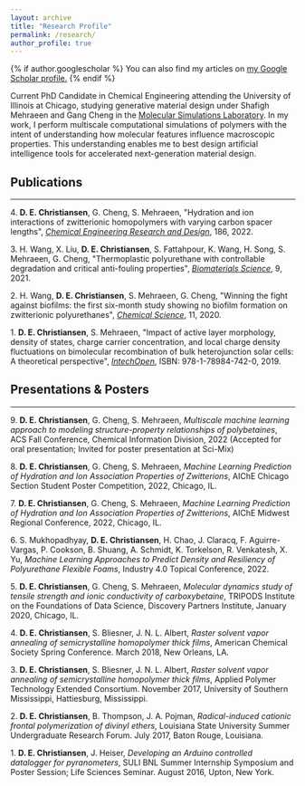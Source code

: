 ```yaml
---
layout: archive
title: "Research Profile"
permalink: /research/
author_profile: true
---
```


{% if author.googlescholar %}
  You can also find my articles on <u><a href="{{author.googlescholar}}">my Google Scholar profile</a>.</u>
{% endif %}

<!--{% include base_path %}

{% for post in site.publications reversed %}
  {% include archive-single.html %}
{% endfor %}-->

Current PhD Candidate in Chemical Engineering attending the University of Illinois at Chicago, studying generative material design under Shafigh Mehraeen and Gang Cheng in the [Molecular Simulations Laboratory](tranzabi.people.uic.edu). In my work, I perform multiscale computational simulations of polymers with the intent of understanding how molecular features influence macroscopic properties. This understanding enables me to best design artificial intelligence tools for accelerated next-generation material design.

## Publications

---

4\. **D. E. Christiansen**, G. Cheng, S. Mehraeen, "Hydration and ion interactions of zwitterionic homopolymers with varying carbon spacer lengths", [_Chemical Engineering Research and Design_](https://www.sciencedirect.com/science/article/abs/pii/S0263876222003811), 186, 2022.

3\. H. Wang, X. Liu, **D. E. Christiansen**, S. Fattahpour, K. Wang, H. Song, S. Mehraeen, G. Cheng, "Thermoplastic polyurethane with controllable degradation and critical anti-fouling properties", [_Biomaterials Science_](https://pubs.rsc.org/en/content/articlelanding/2021/bm/d0bm01967d), 9, 2021.

2\. H. Wang, **D. E. Christiansen**, S. Mehraeen, G. Cheng, "Winning the fight against biofilms: the first six-month study showing no biofilm formation on zwitterionic polyurethanes", [_Chemical Science_](https://pubs.rsc.org/en/content/articlelanding/2020/sc/c9sc06155j), 11, 2020.

1\. **D. E. Christiansen**, S. Mehraeen, "Impact of active layer morphology, density of states, charge carrier concentration, and local charge density fluctuations on bimolecular recombination of bulk heterojunction solar cells: A theoretical perspective", [_IntechOpen_](https://www.intechopen.com/chapters/66902), ISBN: 978-1-78984-742-0, 2019.

## Presentations & Posters

---
9\. **D. E. Christiansen**, G. Cheng, S. Mehraeen, _Multiscale machine learning approach to modeling structure-property relationships of polybetaines_, ACS Fall Conference, Chemical Information Division, 2022 (Accepted for oral presentation; Invited for poster presentation at Sci-Mix)

8\. **D. E. Christiansen**, G. Cheng, S. Mehraeen, _Machine Learning Prediction of Hydration and Ion Association Properties of Zwitterions_, AIChE Chicago Section Student Poster Competition, 2022, Chicago, IL.

7\. **D. E. Christiansen**, G. Cheng, S. Mehraeen, _Machine Learning Prediction of Hydration and Ion Association Properties of Zwitterions_, AIChE Midwest Regional Conference, 2022, Chicago, IL.

6\. S. Mukhopadhyay, **D. E. Christiansen**, H. Chao, J. Claracq, F. Aguirre-Vargas, P. Cookson, B. Shuang, A. Schmidt, K. Torkelson, R. Venkatesh, X. Yu, _Machine Learning Approaches to Predict Density and Resiliency of Polyurethane Flexible Foams_, Industry 4.0 Topical Conference, 2022.

5\. **D. E. Christiansen**, G. Cheng, S. Mehraeen, _Molecular dynamics study of tensile strength and ionic conductivity of carboxybetaine_, TRIPODS Institute on the Foundations of Data Science, Discovery Partners Institute, January 2020, Chicago, IL.

4\. **D. E. Christiansen**, S. Bliesner, J. N. L. Albert, _Raster solvent vapor annealing of semicrystalline homopolymer thick films_, American Chemical Society Spring Conference. March 2018, New Orleans, LA.

3\. **D. E. Christiansen**, S. Bliesner, J. N. L. Albert, _Raster solvent vapor annealing of semicrystalline homopolymer thick films_, Applied Polymer Technology Extended Consortium. November 2017, University of Southern Mississippi, Hattiesburg, Mississippi.

2\. **D. E. Christiansen**, B. Thompson, J. A. Pojman, _Radical-induced cationic frontal polymerization of divinyl ethers_, Louisiana State University Summer Undergraduate Research Forum. July 2017, Baton Rouge, Louisiana.

1\. **D. E. Christiansen**, J. Heiser, _Developing an Arduino controlled datalogger for pyranometers_, SULI BNL Summer Internship Symposium and Poster Session; Life Sciences Seminar. August 2016, Upton, New York.
